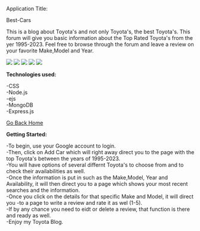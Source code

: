 
Application Title:

Best-Cars

This is a blog about Toyota's and not only Toyota's, the best Toyota's. This forum will give you basic information about the Top Rated Toyota's from the yer 1995-2023. Feel free to browse through the forum and leave a review on your favorite Make,Model and Year. 

<img src = "https://i.imgur.com/aEOnCsy.png)">
<img src = "https://i.imgur.com/6dRtP3l.png)">
<img src = "https://i.imgur.com/RCwCrWA.png)">
<img src = "https://i.imgur.com/HCxJ7WI.png)">
<img src = "https://i.imgur.com/2YFiS4g.png)">


**Technologies used:**

-CSS <br>
-Node.js<br>
-ejs<br>
-MongoDB <br>
-Express.js <br>



[Go Back Home](https://github.com/Dandd6541/Cars)

**Getting Started:**

-To begin, use your Google account to login.<br>
-Then, click on Add Car which will right away direct you to the page with the top Toyota's between the years of 1995-2023.<br>
-You will have options of several differnt Toyota's to choose from and to check their availabilities as well.<br>
-Once the information is put in such as the Make,Model, Year and Availability, it will then direct you to a page which shows your most recent searches and the information.<br>
-Once you click on the details for that specific Make and Model, it will direct you -to a page to write a review and rate it as wel (1-5).<br>
-If by any chance you need to eidt or delete a review, that function is there and ready as well. <br>
-Enjoy my Toyota Blog. <br>
